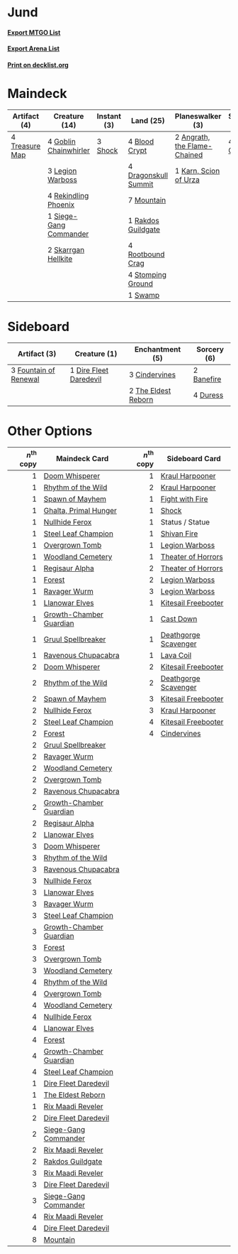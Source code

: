 # Jund

#### [Export MTGO List](../collection/Jund/Jund.txt)
#### [Export Arena List](../collection/Jund/Jund_arena.txt)
#### [Print on decklist.org](http://decklist.org/?deckmain=2%09Angrath,%20the%20Flame-Chained%0A4%09Blood%20Crypt%0A3%09Carnival%20/%20Carnage%0A4%09Dragonskull%20Summit%0A4%09Goblin%20Chainwhirler%0A1%09Karn,%20Scion%20of%20Urza%0A4%09Lava%20Coil%0A3%09Legion%20Warboss%0A7%09Mountain%0A1%09Rakdos%20Guildgate%0A4%09Rekindling%20Phoenix%0A4%09Rootbound%20Crag%0A3%09Shock%0A1%09Siege-Gang%20Commander%0A2%09Skarrgan%20Hellkite%0A4%09Status%20/%20Statue%0A4%09Stomping%20Ground%0A1%09Swamp%0A4%09Treasure%20Map&deckside=2%09Banefire%0A3%09Cindervines%0A1%09Dire%20Fleet%20Daredevil%0A4%09Duress%0A3%09Fountain%20of%20Renewal%0A2%09The%20Eldest%20Reborn)
# Maindeck

|                                      Artifact (4)                                       |                                          Creature (14)                                          |                                   Instant (3)                                    |                                           Land (25)                                           |                                           Planeswalker (3)                                            |                                     Sorcery (4)                                      |    Unknown (7)     |
|-----------------------------------------------------------------------------------------|-------------------------------------------------------------------------------------------------|----------------------------------------------------------------------------------|-----------------------------------------------------------------------------------------------|-------------------------------------------------------------------------------------------------------|--------------------------------------------------------------------------------------|--------------------|
|4 [Treasure Map](http://gatherer.wizards.com/Pages/Card/Details.aspx?multiverseid=435410)|4 [Goblin Chainwhirler](http://gatherer.wizards.com/Pages/Card/Details.aspx?multiverseid=443017) |3 [Shock](http://gatherer.wizards.com/Pages/Card/Details.aspx?multiverseid=129732)|4 [Blood Crypt](http://gatherer.wizards.com/Pages/Card/Details.aspx?multiverseid=97102)        |2 [Angrath, the Flame-Chained](http://gatherer.wizards.com/Pages/Card/Details.aspx?multiverseid=439809)|4 [Lava Coil](http://gatherer.wizards.com/Pages/Card/Details.aspx?multiverseid=452858)|3 Carnival / Carnage|
|                                                                                         |3 [Legion Warboss](http://gatherer.wizards.com/Pages/Card/Details.aspx?multiverseid=452859)      |                                                                                  |4 [Dragonskull Summit](http://gatherer.wizards.com/Pages/Card/Details.aspx?multiverseid=420909)|1 [Karn, Scion of Urza](http://gatherer.wizards.com/Pages/Card/Details.aspx?multiverseid=442889)       |                                                                                      |4 Status / Statue   |
|                                                                                         |4 [Rekindling Phoenix](http://gatherer.wizards.com/Pages/Card/Details.aspx?multiverseid=439768)  |                                                                                  |7 [Mountain](http://gatherer.wizards.com/Pages/Card/Details.aspx?multiverseid=439859)          |                                                                                                       |                                                                                      |                    |
|                                                                                         |1 [Siege-Gang Commander](http://gatherer.wizards.com/Pages/Card/Details.aspx?multiverseid=130539)|                                                                                  |1 [Rakdos Guildgate](http://gatherer.wizards.com/Pages/Card/Details.aspx?multiverseid=376465)  |                                                                                                       |                                                                                      |                    |
|                                                                                         |2 [Skarrgan Hellkite](http://gatherer.wizards.com/Pages/Card/Details.aspx?multiverseid=457258)   |                                                                                  |4 [Rootbound Crag](http://gatherer.wizards.com/Pages/Card/Details.aspx?multiverseid=420934)    |                                                                                                       |                                                                                      |                    |
|                                                                                         |                                                                                                 |                                                                                  |4 [Stomping Ground](http://gatherer.wizards.com/Pages/Card/Details.aspx?multiverseid=405110)   |                                                                                                       |                                                                                      |                    |
|                                                                                         |                                                                                                 |                                                                                  |1 [Swamp](http://gatherer.wizards.com/Pages/Card/Details.aspx?multiverseid=439858)             |                                                                                                       |                                                                                      |                    |


# Sideboard

|                                          Artifact (3)                                          |                                          Creature (1)                                           |                                       Enchantment (5)                                        |                                     Sorcery (6)                                     |
|------------------------------------------------------------------------------------------------|-------------------------------------------------------------------------------------------------|----------------------------------------------------------------------------------------------|-------------------------------------------------------------------------------------|
|3 [Fountain of Renewal](http://gatherer.wizards.com/Pages/Card/Details.aspx?multiverseid=447372)|1 [Dire Fleet Daredevil](http://gatherer.wizards.com/Pages/Card/Details.aspx?multiverseid=439756)|3 [Cindervines](http://gatherer.wizards.com/Pages/Card/Details.aspx?multiverseid=457305)      |2 [Banefire](http://gatherer.wizards.com/Pages/Card/Details.aspx?multiverseid=186613)|
|                                                                                                |                                                                                                 |2 [The Eldest Reborn](http://gatherer.wizards.com/Pages/Card/Details.aspx?multiverseid=442978)|4 [Duress](http://gatherer.wizards.com/Pages/Card/Details.aspx?multiverseid=14557)   |


# Other Options

|*n*<sup>th</sup> copy|                                          Maindeck Card                                           |*n*<sup>th</sup> copy|                                        Sideboard Card                                         |
|--------------------:|--------------------------------------------------------------------------------------------------|--------------------:|-----------------------------------------------------------------------------------------------|
|                    1|[Doom Whisperer](http://gatherer.wizards.com/Pages/Card/Details.aspx?multiverseid=452819)         |                    1|[Kraul Harpooner](http://gatherer.wizards.com/Pages/Card/Details.aspx?multiverseid=452886)     |
|                    1|[Rhythm of the Wild](http://gatherer.wizards.com/Pages/Card/Details.aspx?multiverseid=457345)     |                    2|[Kraul Harpooner](http://gatherer.wizards.com/Pages/Card/Details.aspx?multiverseid=452886)     |
|                    1|[Spawn of Mayhem](http://gatherer.wizards.com/Pages/Card/Details.aspx?multiverseid=457229)        |                    1|[Fight with Fire](http://gatherer.wizards.com/Pages/Card/Details.aspx?multiverseid=443007)     |
|                    1|[Ghalta, Primal Hunger](http://gatherer.wizards.com/Pages/Card/Details.aspx?multiverseid=456564)  |                    1|[Shock](http://gatherer.wizards.com/Pages/Card/Details.aspx?multiverseid=129732)               |
|                    1|[Nullhide Ferox](http://gatherer.wizards.com/Pages/Card/Details.aspx?multiverseid=452888)         |                    1|Status / Statue                                                                                |
|                    1|[Steel Leaf Champion](http://gatherer.wizards.com/Pages/Card/Details.aspx?multiverseid=443070)    |                    1|[Shivan Fire](http://gatherer.wizards.com/Pages/Card/Details.aspx?multiverseid=443030)         |
|                    1|[Overgrown Tomb](http://gatherer.wizards.com/Pages/Card/Details.aspx?multiverseid=405103)         |                    1|[Legion Warboss](http://gatherer.wizards.com/Pages/Card/Details.aspx?multiverseid=452859)      |
|                    1|[Woodland Cemetery](http://gatherer.wizards.com/Pages/Card/Details.aspx?multiverseid=443136)      |                    1|[Theater of Horrors](http://gatherer.wizards.com/Pages/Card/Details.aspx?multiverseid=457357)  |
|                    1|[Regisaur Alpha](http://gatherer.wizards.com/Pages/Card/Details.aspx?multiverseid=435383)         |                    2|[Theater of Horrors](http://gatherer.wizards.com/Pages/Card/Details.aspx?multiverseid=457357)  |
|                    1|[Forest](http://gatherer.wizards.com/Pages/Card/Details.aspx?multiverseid=439860)                 |                    2|[Legion Warboss](http://gatherer.wizards.com/Pages/Card/Details.aspx?multiverseid=452859)      |
|                    1|[Ravager Wurm](http://gatherer.wizards.com/Pages/Card/Details.aspx?multiverseid=457344)           |                    3|[Legion Warboss](http://gatherer.wizards.com/Pages/Card/Details.aspx?multiverseid=452859)      |
|                    1|[Llanowar Elves](http://gatherer.wizards.com/Pages/Card/Details.aspx?multiverseid=129626)         |                    1|[Kitesail Freebooter](http://gatherer.wizards.com/Pages/Card/Details.aspx?multiverseid=435264) |
|                    1|[Growth-Chamber Guardian](http://gatherer.wizards.com/Pages/Card/Details.aspx?multiverseid=457272)|                    1|[Cast Down](http://gatherer.wizards.com/Pages/Card/Details.aspx?multiverseid=442969)           |
|                    1|[Gruul Spellbreaker](http://gatherer.wizards.com/Pages/Card/Details.aspx?multiverseid=457323)     |                    1|[Deathgorge Scavenger](http://gatherer.wizards.com/Pages/Card/Details.aspx?multiverseid=435339)|
|                    1|[Ravenous Chupacabra](http://gatherer.wizards.com/Pages/Card/Details.aspx?multiverseid=442093)    |                    1|[Lava Coil](http://gatherer.wizards.com/Pages/Card/Details.aspx?multiverseid=452858)           |
|                    2|[Doom Whisperer](http://gatherer.wizards.com/Pages/Card/Details.aspx?multiverseid=452819)         |                    2|[Kitesail Freebooter](http://gatherer.wizards.com/Pages/Card/Details.aspx?multiverseid=435264) |
|                    2|[Rhythm of the Wild](http://gatherer.wizards.com/Pages/Card/Details.aspx?multiverseid=457345)     |                    2|[Deathgorge Scavenger](http://gatherer.wizards.com/Pages/Card/Details.aspx?multiverseid=435339)|
|                    2|[Spawn of Mayhem](http://gatherer.wizards.com/Pages/Card/Details.aspx?multiverseid=457229)        |                    3|[Kitesail Freebooter](http://gatherer.wizards.com/Pages/Card/Details.aspx?multiverseid=435264) |
|                    2|[Nullhide Ferox](http://gatherer.wizards.com/Pages/Card/Details.aspx?multiverseid=452888)         |                    3|[Kraul Harpooner](http://gatherer.wizards.com/Pages/Card/Details.aspx?multiverseid=452886)     |
|                    2|[Steel Leaf Champion](http://gatherer.wizards.com/Pages/Card/Details.aspx?multiverseid=443070)    |                    4|[Kitesail Freebooter](http://gatherer.wizards.com/Pages/Card/Details.aspx?multiverseid=435264) |
|                    2|[Forest](http://gatherer.wizards.com/Pages/Card/Details.aspx?multiverseid=439860)                 |                    4|[Cindervines](http://gatherer.wizards.com/Pages/Card/Details.aspx?multiverseid=457305)         |
|                    2|[Gruul Spellbreaker](http://gatherer.wizards.com/Pages/Card/Details.aspx?multiverseid=457323)     |                     |                                                                                               |
|                    2|[Ravager Wurm](http://gatherer.wizards.com/Pages/Card/Details.aspx?multiverseid=457344)           |                     |                                                                                               |
|                    2|[Woodland Cemetery](http://gatherer.wizards.com/Pages/Card/Details.aspx?multiverseid=443136)      |                     |                                                                                               |
|                    2|[Overgrown Tomb](http://gatherer.wizards.com/Pages/Card/Details.aspx?multiverseid=405103)         |                     |                                                                                               |
|                    2|[Ravenous Chupacabra](http://gatherer.wizards.com/Pages/Card/Details.aspx?multiverseid=442093)    |                     |                                                                                               |
|                    2|[Growth-Chamber Guardian](http://gatherer.wizards.com/Pages/Card/Details.aspx?multiverseid=457272)|                     |                                                                                               |
|                    2|[Regisaur Alpha](http://gatherer.wizards.com/Pages/Card/Details.aspx?multiverseid=435383)         |                     |                                                                                               |
|                    2|[Llanowar Elves](http://gatherer.wizards.com/Pages/Card/Details.aspx?multiverseid=129626)         |                     |                                                                                               |
|                    3|[Doom Whisperer](http://gatherer.wizards.com/Pages/Card/Details.aspx?multiverseid=452819)         |                     |                                                                                               |
|                    3|[Rhythm of the Wild](http://gatherer.wizards.com/Pages/Card/Details.aspx?multiverseid=457345)     |                     |                                                                                               |
|                    3|[Ravenous Chupacabra](http://gatherer.wizards.com/Pages/Card/Details.aspx?multiverseid=442093)    |                     |                                                                                               |
|                    3|[Nullhide Ferox](http://gatherer.wizards.com/Pages/Card/Details.aspx?multiverseid=452888)         |                     |                                                                                               |
|                    3|[Llanowar Elves](http://gatherer.wizards.com/Pages/Card/Details.aspx?multiverseid=129626)         |                     |                                                                                               |
|                    3|[Ravager Wurm](http://gatherer.wizards.com/Pages/Card/Details.aspx?multiverseid=457344)           |                     |                                                                                               |
|                    3|[Steel Leaf Champion](http://gatherer.wizards.com/Pages/Card/Details.aspx?multiverseid=443070)    |                     |                                                                                               |
|                    3|[Growth-Chamber Guardian](http://gatherer.wizards.com/Pages/Card/Details.aspx?multiverseid=457272)|                     |                                                                                               |
|                    3|[Forest](http://gatherer.wizards.com/Pages/Card/Details.aspx?multiverseid=439860)                 |                     |                                                                                               |
|                    3|[Overgrown Tomb](http://gatherer.wizards.com/Pages/Card/Details.aspx?multiverseid=405103)         |                     |                                                                                               |
|                    3|[Woodland Cemetery](http://gatherer.wizards.com/Pages/Card/Details.aspx?multiverseid=443136)      |                     |                                                                                               |
|                    4|[Rhythm of the Wild](http://gatherer.wizards.com/Pages/Card/Details.aspx?multiverseid=457345)     |                     |                                                                                               |
|                    4|[Overgrown Tomb](http://gatherer.wizards.com/Pages/Card/Details.aspx?multiverseid=405103)         |                     |                                                                                               |
|                    4|[Woodland Cemetery](http://gatherer.wizards.com/Pages/Card/Details.aspx?multiverseid=443136)      |                     |                                                                                               |
|                    4|[Nullhide Ferox](http://gatherer.wizards.com/Pages/Card/Details.aspx?multiverseid=452888)         |                     |                                                                                               |
|                    4|[Llanowar Elves](http://gatherer.wizards.com/Pages/Card/Details.aspx?multiverseid=129626)         |                     |                                                                                               |
|                    4|[Forest](http://gatherer.wizards.com/Pages/Card/Details.aspx?multiverseid=439860)                 |                     |                                                                                               |
|                    4|[Growth-Chamber Guardian](http://gatherer.wizards.com/Pages/Card/Details.aspx?multiverseid=457272)|                     |                                                                                               |
|                    4|[Steel Leaf Champion](http://gatherer.wizards.com/Pages/Card/Details.aspx?multiverseid=443070)    |                     |                                                                                               |
|                    1|[Dire Fleet Daredevil](http://gatherer.wizards.com/Pages/Card/Details.aspx?multiverseid=439756)   |                     |                                                                                               |
|                    1|[The Eldest Reborn](http://gatherer.wizards.com/Pages/Card/Details.aspx?multiverseid=442978)      |                     |                                                                                               |
|                    1|[Rix Maadi Reveler](http://gatherer.wizards.com/Pages/Card/Details.aspx?multiverseid=457253)      |                     |                                                                                               |
|                    2|[Dire Fleet Daredevil](http://gatherer.wizards.com/Pages/Card/Details.aspx?multiverseid=439756)   |                     |                                                                                               |
|                    2|[Siege-Gang Commander](http://gatherer.wizards.com/Pages/Card/Details.aspx?multiverseid=130539)   |                     |                                                                                               |
|                    2|[Rix Maadi Reveler](http://gatherer.wizards.com/Pages/Card/Details.aspx?multiverseid=457253)      |                     |                                                                                               |
|                    2|[Rakdos Guildgate](http://gatherer.wizards.com/Pages/Card/Details.aspx?multiverseid=376465)       |                     |                                                                                               |
|                    3|[Rix Maadi Reveler](http://gatherer.wizards.com/Pages/Card/Details.aspx?multiverseid=457253)      |                     |                                                                                               |
|                    3|[Dire Fleet Daredevil](http://gatherer.wizards.com/Pages/Card/Details.aspx?multiverseid=439756)   |                     |                                                                                               |
|                    3|[Siege-Gang Commander](http://gatherer.wizards.com/Pages/Card/Details.aspx?multiverseid=130539)   |                     |                                                                                               |
|                    4|[Rix Maadi Reveler](http://gatherer.wizards.com/Pages/Card/Details.aspx?multiverseid=457253)      |                     |                                                                                               |
|                    4|[Dire Fleet Daredevil](http://gatherer.wizards.com/Pages/Card/Details.aspx?multiverseid=439756)   |                     |                                                                                               |
|                    8|[Mountain](http://gatherer.wizards.com/Pages/Card/Details.aspx?multiverseid=439859)               |                     |                                                                                               |

